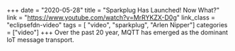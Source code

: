 +++
date = "2020-05-28"
title = "Sparkplug Has Launched! Now What?"
link = "https://www.youtube.com/watch?v=MrRYKZX-D0g"
link_class  = "eclipsefdn-video"
tags = [ "video", "sparkplug", "Arlen Nipper"]
categories = ["video"]
+++
Over the past 20 year, MQTT has emerged as the dominant IoT message transport. 
